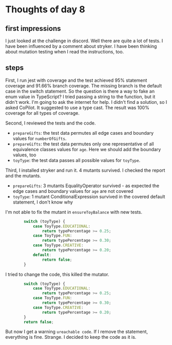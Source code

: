 # Thoughts of day 8

## first impressions
I just looked at the challenge in discord. Well there are quite a lot of tests. I have been influenced by a comment about stryker. I have been thinking about mutation testing when I read the instructions, too.

## steps
First, I run jest with coverage and the test achieved 95% statement coverage and 91.66% branch coverage. The missing branch is the default case in the switch statement. So the question is there a way to fake an enum value in TypeScript?
I tried passing a string to the function, but it didn't work. I'm going to ask the internet for help. I didn't find a solution, so I asked CoPilot. It suggested to use a type cast. The result was 100% coverage for all types of coverage.

Second, I reviewed the tests and the code.
* `prepareGifts`: the test data permutes all edge cases and boundary values for `numberOfGifts`. 
* `prepareGifts`: the test data permutes only one representative of all equivalence classes values for `age`. Here we should add the boundary values, too
* `toyType`: the test data passes all possible values for `toyType`.

Third, I installed stryker and run it. 4 mutants survived. I checked the report and the mutants.
* `prepareGifts`: 3 mutants EqualityOperator survived - as expected the edge cases and boundary values for `age` are not covered 
* `toyType`: 1 mutant ConditionalExpression survived in the covered default statement, I don't know why

I'm not able to fix the mutant in `ensureToyBalance` with new tests.

```javascript
        switch (toyType) {
            case ToyType.EDUCATIONAL:
                return typePercentage >= 0.25;
            case ToyType.FUN:
                return typePercentage >= 0.30;
            case ToyType.CREATIVE:
                return typePercentage >= 0.20;
            default:
                return false;
        }
```

I tried to change the code, this killed the mutator.
```javascript
        switch (toyType) {
            case ToyType.EDUCATIONAL:
                return typePercentage >= 0.25;
            case ToyType.FUN:
                return typePercentage >= 0.30;
            case ToyType.CREATIVE:
                return typePercentage >= 0.20;
        }
        return false;
```

But now I get a warning `ureachable code`. If I remove the statement, everything is fine. Strange. I decided to keep the code as it is.
